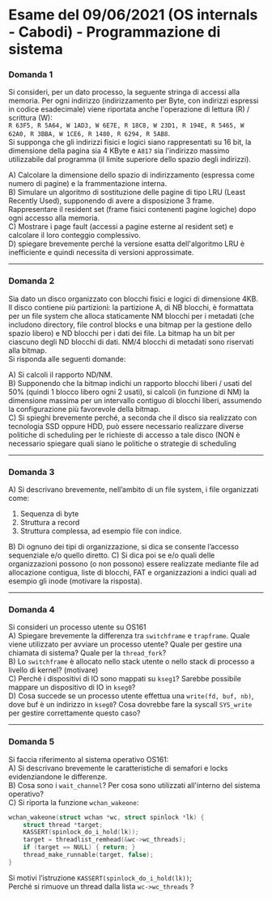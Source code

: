 # Esame del 09/06/2021 (OS internals - Cabodi) - Programmazione di sistema

### Domanda 1

Si consideri, per un dato processo, la seguente stringa di accessi alla memoria. Per ogni indirizzo (indirizzamento per Byte, 
con indirizzi espressi in codice esadecimale) viene riportata anche l'operazione di lettura (R) / scrittura (W):<br>
`R 63F5, R 5A64, W 1AD3, W 6E7E, R 18C8, W 23D1, R 194E, R 5465, W 62A0, R 3BBA, W 1CE6, R 1480, R 6294, R 5AB8`. <br>
Si supponga che gli indirizzi fisici e logici siano rappresentati su 16 bit, la dimensione della pagina sia 4 KByte e `A817` 
sia l'indirizzo massimo utilizzabile dal programma (il limite superiore dello spazio degli indirizzi).

A) Calcolare la dimensione dello spazio di indirizzamento (espressa come numero di pagine) e la frammentazione interna.<br>
B) Simulare un algoritmo di sostituzione delle pagine di tipo LRU (Least Recently Used), supponendo di avere a disposizione 3 frame. 
Rappresentare il resident set (frame fisici contenenti pagine logiche) dopo ogni accesso alla memoria. <br>
C) Mostrare i page fault (accessi a pagine esterne al resident set) e calcolare il loro conteggio complessivo.<br>
D) spiegare brevemente perché la versione esatta dell'algoritmo LRU è inefficiente e quindi necessita di versioni approssimate.

---

### Domanda 2

Sia dato un disco organizzato con blocchi fisici e logici di dimensione 4KB. Il disco contiene più partizioni: 
la partizione A, di NB blocchi, è formattata per un file system che alloca staticamente NM blocchi per i metadati 
(che includono directory, file control blocks e una bitmap per la gestione dello spazio libero) e ND blocchi per i dati dei file. 
La bitmap ha un bit per ciascuno degli ND blocchi di dati. NM/4 blocchi di metadati sono riservati alla bitmap.<br>
Si risponda alle seguenti domande:

A) Si calcoli il rapporto ND/NM.<br>
B) Supponendo che la bitmap indichi un rapporto blocchi liberi / usati del 50% (quindi 1 blocco libero ogni 2 usati), 
si calcoli (in funzione di NM) la dimensione massima per un intervallo contiguo di blocchi liberi, 
assumendo la configurazione più favorevole della bitmap.<br>
C) Si spieghi brevemente perché, a seconda che il disco sia realizzato con tecnologia SSD oppure HDD, può essere 
necessario realizzare diverse politiche di scheduling per le richieste di accesso a tale disco (NON è necessario spiegare 
quali siano le politiche o strategie di scheduling

---

### Domanda 3

A) Si descrivano brevemente, nell’ambito di un file system, i file organizzati come:
1) Sequenza di byte
2) Struttura a record
3) Struttura complessa, ad esempio file con indice.

B) Di ognuno dei tipi di organizzazione, si dica se consente l’accesso sequenziale e/o quello diretto.
C) Si dica poi se e/o quali delle organizzazioni possono (o non possono) essere realizzate mediante file ad allocazione 
contigua, liste di blocchi, FAT e organizzazioni a indici quali ad esempio gli inode (motivare la risposta).

---

### Domanda 4

Si consideri un processo utente su OS161<br>
A) Spiegare brevemente la differenza tra `switchframe` e `trapframe`. Quale viene utilizzato per avviare un processo utente? 
Quale per gestire una chiamata di sistema? Quale per la `thread_fork`?<br>
B) Lo `switchframe` è allocato nello stack utente o nello stack di processo a livello di kernel? (motivare)<br>
C) Perché i dispositivi di IO sono mappati su `kseg1`? Sarebbe possibile mappare un dispositivo di IO in `kseg0`?<br>
D) Cosa succede se un processo utente effettua una `write(fd, buf, nb)`, dove buf è un indirizzo in `kseg0`? 
Cosa dovrebbe fare la syscall `SYS_write` per gestire correttamente questo caso?

---

### Domanda 5

Si faccia riferimento al sistema operativo OS161:<br>
A) Si descrivano brevemente le caratteristiche di semafori e locks evidenziandone le differenze.<br>
B) Cosa sono i `wait_channel`? Per cosa sono utilizzati all'interno del sistema operativo?<br>
C) Si riporta la funzione `wchan_wakeone`:
```c
wchan_wakeone(struct wchan *wc, struct spinlock *lk) {
    struct thread *target;
    KASSERT(spinlock_do_i_hold(lk));
    target = threadlist_remhead(&wc->wc_threads);
    if (target == NULL) { return; }
    thread_make_runnable(target, false);
}
```
Si motivi l’istruzione `KASSERT(spinlock_do_i_hold(lk))`;<br>
Perché si rimuove un thread dalla lista `wc->wc_threads` ?